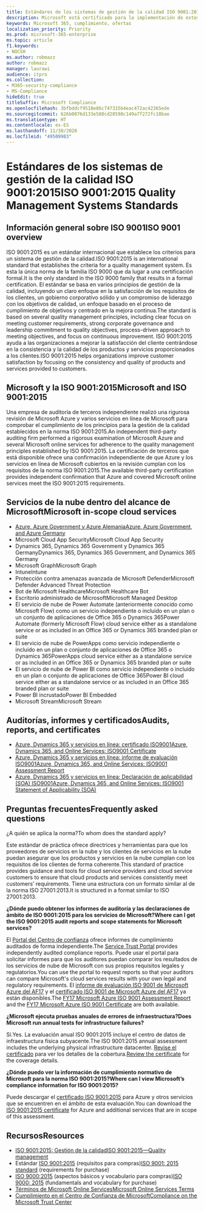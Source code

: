 ```yaml
---
title: Estándares de los sistemas de gestión de la calidad ISO 9001:2015
description: Microsoft está certificado para la implementación de estos estándares de gestión de la calidad.
keywords: Microsoft 365, cumplimiento, ofertas
localization_priority: Priority
ms.prod: microsoft-365-enterprise
ms.topic: article
f1.keywords:
- NOCSH
ms.author: robmazz
author: robmazz
manager: laurawi
audience: itpro
ms.collection:
- M365-security-compliance
- MS-Compliance
hideEdit: true
titleSuffix: Microsoft Compliance
ms.openlocfilehash: 3bfbddcf9518e86c747315b4eac472ac42365ede
ms.sourcegitcommit: 626b0076d133e588cd28598c149a7f272fc18bae
ms.translationtype: HT
ms.contentlocale: es-ES
ms.lasthandoff: 11/30/2020
ms.locfileid: "49509983"
---
```

# <a name="iso-90012015-quality-management-systems-standards"></a><span data-ttu-id="078e8-104">Estándares de los sistemas de gestión de la calidad ISO 9001:2015</span><span class="sxs-lookup"><span data-stu-id="078e8-104">ISO 9001:2015 Quality Management Systems Standards</span></span>

## <a name="iso-9001-overview"></a><span data-ttu-id="078e8-105">Información general sobre ISO 9001</span><span class="sxs-lookup"><span data-stu-id="078e8-105">ISO 9001 overview</span></span>

<span data-ttu-id="078e8-106">ISO 9001:2015 es un estándar internacional que establece los criterios para un sistema de gestión de la calidad.</span><span class="sxs-lookup"><span data-stu-id="078e8-106">ISO 9001:2015 is an international standard that establishes the criteria for a quality management system.</span></span> <span data-ttu-id="078e8-107">Es esta la única norma de la familia ISO 9000 que da lugar a una certificación formal.</span><span class="sxs-lookup"><span data-stu-id="078e8-107">It is the only standard in the ISO 9000 family that results in a formal certification.</span></span> <span data-ttu-id="078e8-108">El estándar se basa en varios principios de gestión de la calidad, incluyendo un claro enfoque en la satisfacción de los requisitos de los clientes, un gobierno corporativo sólido y un compromiso de liderazgo con los objetivos de calidad, un enfoque basado en el proceso de cumplimiento de objetivos y centrado en la mejora continua.</span><span class="sxs-lookup"><span data-stu-id="078e8-108">The standard is based on several quality management principles, including clear focus on meeting customer requirements, strong corporate governance and leadership commitment to quality objectives, process-driven approach to meeting objectives, and focus on continuous improvement.</span></span> <span data-ttu-id="078e8-109">ISO 9001:2015 ayuda a las organizaciones a mejorar la satisfacción del cliente centrándose en la consistencia y la calidad de los productos y servicios proporcionados a los clientes.</span><span class="sxs-lookup"><span data-stu-id="078e8-109">ISO 9001:2015 helps organizations improve customer satisfaction by focusing on the consistency and quality of products and services provided to customers.</span></span>

## <a name="microsoft-and-iso-90012015"></a><span data-ttu-id="078e8-110">Microsoft y la ISO 9001:2015</span><span class="sxs-lookup"><span data-stu-id="078e8-110">Microsoft and ISO 9001:2015</span></span>

<span data-ttu-id="078e8-111">Una empresa de auditoría de terceros independiente realizó una rigurosa revisión de Microsoft Azure y varios servicios en línea de Microsoft para comprobar el cumplimiento de los principios para la gestión de la calidad establecidos en la norma ISO 9001:2015.</span><span class="sxs-lookup"><span data-stu-id="078e8-111">An independent third-party auditing firm performed a rigorous examination of Microsoft Azure and several Microsoft online services for adherence to the quality management principles established by ISO 9001:2015.</span></span> <span data-ttu-id="078e8-112">La certificación de terceros que está disponible ofrece una confirmación independiente de que Azure y los servicios en línea de Microsoft cubiertos en la revisión cumplan con los requisitos de la norma ISO 9001:2015.</span><span class="sxs-lookup"><span data-stu-id="078e8-112">The available third-party certification provides independent confirmation that Azure and covered Microsoft online services meet the ISO 9001:2015 requirements.</span></span>

## <a name="microsoft-in-scope-cloud-services"></a><span data-ttu-id="078e8-113">Servicios de la nube dentro del alcance de Microsoft</span><span class="sxs-lookup"><span data-stu-id="078e8-113">Microsoft in-scope cloud services</span></span>

- [<span data-ttu-id="078e8-114">Azure, Azure Government y Azure Alemania</span><span class="sxs-lookup"><span data-stu-id="078e8-114">Azure, Azure Government, and Azure Germany</span></span>](https://aka.ms/AzureCompliance)
- <span data-ttu-id="078e8-115">Microsoft Cloud App Security</span><span class="sxs-lookup"><span data-stu-id="078e8-115">Microsoft Cloud App Security</span></span>
- <span data-ttu-id="078e8-116">Dynamics 365, Dynamics 365 Government y Dynamics 365 Germany</span><span class="sxs-lookup"><span data-stu-id="078e8-116">Dynamics 365, Dynamics 365 Government, and Dynamics 365 Germany</span></span>
- <span data-ttu-id="078e8-117">Microsoft Graph</span><span class="sxs-lookup"><span data-stu-id="078e8-117">Microsoft Graph</span></span>
- <span data-ttu-id="078e8-118">Intune</span><span class="sxs-lookup"><span data-stu-id="078e8-118">Intune</span></span>
- <span data-ttu-id="078e8-119">Protección contra amenazas avanzada de Microsoft Defender</span><span class="sxs-lookup"><span data-stu-id="078e8-119">Microsoft Defender Advanced Threat Protection</span></span>
- <span data-ttu-id="078e8-120">Bot de Microsoft Healthcare</span><span class="sxs-lookup"><span data-stu-id="078e8-120">Microsoft Healthcare Bot</span></span>
- <span data-ttu-id="078e8-121">Escritorio administrado de Microsoft</span><span class="sxs-lookup"><span data-stu-id="078e8-121">Microsoft Managed Desktop</span></span>
- <span data-ttu-id="078e8-122">El servicio de nube de Power Automate (anteriormente conocido como Microsoft Flow) como un servicio independiente o incluido en un plan o un conjunto de aplicaciones de Office 365 o Dynamics 365</span><span class="sxs-lookup"><span data-stu-id="078e8-122">Power Automate (formerly Microsoft Flow) cloud service either as a standalone service or as included in an Office 365 or Dynamics 365 branded plan or suite</span></span>
- <span data-ttu-id="078e8-123">El servicio de nube de PowerApps como servicio independiente o incluido en un plan o conjunto de aplicaciones de Office 365 o Dynamics 365</span><span class="sxs-lookup"><span data-stu-id="078e8-123">PowerApps cloud service either as a standalone service or as included in an Office 365 or Dynamics 365 branded plan or suite</span></span>
- <span data-ttu-id="078e8-124">El servicio de nube de Power BI como servicio independiente o incluido en un plan o conjunto de aplicaciones de Office 365</span><span class="sxs-lookup"><span data-stu-id="078e8-124">Power BI cloud service either as a standalone service or as included in an Office 365 branded plan or suite</span></span>
- <span data-ttu-id="078e8-125">Power BI incrustado</span><span class="sxs-lookup"><span data-stu-id="078e8-125">Power BI Embedded</span></span>
- <span data-ttu-id="078e8-126">Microsoft Stream</span><span class="sxs-lookup"><span data-stu-id="078e8-126">Microsoft Stream</span></span>

## <a name="audits-reports-and-certificates"></a><span data-ttu-id="078e8-127">Auditorías, informes y certificados</span><span class="sxs-lookup"><span data-stu-id="078e8-127">Audits, reports, and certificates</span></span>

- [<span data-ttu-id="078e8-128">Azure, Dynamics 365 y servicios en línea: certificado ISO9001</span><span class="sxs-lookup"><span data-stu-id="078e8-128">Azure, Dynamics 365, and Online Services: ISO9001 Certificate</span></span>](https://aka.ms/azureiso9001cert)
- [<span data-ttu-id="078e8-129">Azure, Dynamics 365 y servicios en línea: informe de evaluación ISO9001</span><span class="sxs-lookup"><span data-stu-id="078e8-129">Azure, Dynamics 365, and Online Services: ISO9001 Assessment Report</span></span>](https://aka.ms/azureiso9001report)
- [<span data-ttu-id="078e8-130">Azure, Dynamics 365 y servicios en línea: Declaración de aplicabilidad (SOA) ISO9001</span><span class="sxs-lookup"><span data-stu-id="078e8-130">Azure, Dynamics 365, and Online Services: ISO9001 Statement of Applicability (SOA)</span></span>](https://aka.ms/azureiso9001soa)

## <a name="frequently-asked-questions"></a><span data-ttu-id="078e8-131">Preguntas frecuentes</span><span class="sxs-lookup"><span data-stu-id="078e8-131">Frequently asked questions</span></span>

<span data-ttu-id="078e8-132">¿A quién se aplica la norma?</span><span class="sxs-lookup"><span data-stu-id="078e8-132">To whom does the standard apply?</span></span>

<span data-ttu-id="078e8-133">Este estándar de práctica ofrece directrices y herramientas para que los proveedores de servicios en la nube y los clientes de servicios en la nube puedan asegurar que los productos y servicios en la nube cumplan con los requisitos de los clientes de forma coherente.</span><span class="sxs-lookup"><span data-stu-id="078e8-133">This standard of practice provides guidance and tools for cloud service providers and cloud service customers to ensure that cloud products and services consistently meet customers’ requirements.</span></span> <span data-ttu-id="078e8-134">Tiene una estructura con un formato similar al de la norma ISO 27001:2013.</span><span class="sxs-lookup"><span data-stu-id="078e8-134">It is structured in a format similar to ISO 27001:2013.</span></span>

<span data-ttu-id="078e8-135">**¿Dónde puedo obtener los informes de auditoría y las declaraciones de ámbito de ISO 9001:2015 para los servicios de Microsoft?**</span><span class="sxs-lookup"><span data-stu-id="078e8-135">**Where can I get the ISO 9001:2015 audit reports and scope statements for Microsoft services?**</span></span>

<span data-ttu-id="078e8-136">El [Portal del Centro de confianza](https://docs.microsoft.com/microsoft-365/compliance/get-started-with-service-trust-portal) ofrece informes de cumplimiento auditados de forma independiente.</span><span class="sxs-lookup"><span data-stu-id="078e8-136">The [Service Trust Portal](https://docs.microsoft.com/microsoft-365/compliance/get-started-with-service-trust-portal) provides independently audited compliance reports.</span></span> <span data-ttu-id="078e8-137">Puede usar el portal para solicitar informes para que los auditores puedan comparar los resultados de los servicios de nube de Microsoft con sus propios requisitos legales y regulatorios.</span><span class="sxs-lookup"><span data-stu-id="078e8-137">You can use the portal to request reports so that your auditors can compare Microsoft's cloud services results with your own legal and regulatory requirements.</span></span> <span data-ttu-id="078e8-138">El [informe de evaluación ISO 9001 de Microsoft Azure del AF17](https://www.microsoft.com/?ref=aka) y el [certificado ISO 9001 de Microsoft Azure del AF17](https://www.microsoft.com/?ref=aka) ya están disponibles.</span><span class="sxs-lookup"><span data-stu-id="078e8-138">The [FY17 Microsoft Azure ISO 9001 Assessment Report](https://www.microsoft.com/?ref=aka) and the [FY17 Microsoft Azure ISO 9001 Certificate](https://www.microsoft.com/?ref=aka) are both available.</span></span>

<span data-ttu-id="078e8-139">**¿Microsoft ejecuta pruebas anuales de errores de infraestructura?**</span><span class="sxs-lookup"><span data-stu-id="078e8-139">**Does Microsoft run annual tests for infrastructure failures?**</span></span>

<span data-ttu-id="078e8-140">Sí.</span><span class="sxs-lookup"><span data-stu-id="078e8-140">Yes.</span></span> <span data-ttu-id="078e8-141">La evaluación anual ISO 9001:2015 incluye el centro de datos de infraestructura física subyacente.</span><span class="sxs-lookup"><span data-stu-id="078e8-141">The ISO 9001:2015 annual assessment includes the underlying physical infrastructure datacenter.</span></span> <span data-ttu-id="078e8-142">[Revise el certificado](https://www.microsoft.com/?ref=aka) para ver los detalles de la cobertura.</span><span class="sxs-lookup"><span data-stu-id="078e8-142">[Review the certificate](https://www.microsoft.com/?ref=aka) for the coverage details.</span></span>

<span data-ttu-id="078e8-143">**¿Dónde puedo ver la información de cumplimiento normativo de Microsoft para la norma ISO 9001:2015?**</span><span class="sxs-lookup"><span data-stu-id="078e8-143">**Where can I view Microsoft’s compliance information for ISO 9001:2015?**</span></span>

<span data-ttu-id="078e8-144">Puede descargar el [certificado ISO 9001:2015](https://www.microsoft.com/?ref=aka) para Azure y otros servicios que se encuentren en el ámbito de esta evaluación.</span><span class="sxs-lookup"><span data-stu-id="078e8-144">You can download the [ISO 9001:2015 certificate](https://www.microsoft.com/?ref=aka) for Azure and additional services that are in scope of this assessment.</span></span>

## <a name="resources"></a><span data-ttu-id="078e8-145">Recursos</span><span class="sxs-lookup"><span data-stu-id="078e8-145">Resources</span></span>

- [<span data-ttu-id="078e8-146">ISO 9001:2015: Gestión de la calidad</span><span class="sxs-lookup"><span data-stu-id="078e8-146">ISO 9001:2015—Quality management</span></span>](https://www.iso.org/iso-9001-quality-management.html)
- <span data-ttu-id="078e8-147">Estándar [ISO 9001:2015](https://www.iso.org/standard/62085.html) (requisitos para compras)</span><span class="sxs-lookup"><span data-stu-id="078e8-147">[ISO 9001: 2015 standard](https://www.iso.org/standard/62085.html) (requirements for purchase)</span></span>
- <span data-ttu-id="078e8-148">[ISO 9000:2015](https://www.iso.org/standard/45481.html) (aspectos básicos y vocabulario para compras)</span><span class="sxs-lookup"><span data-stu-id="078e8-148">[ISO 9000: 2015](https://www.iso.org/standard/45481.html) (fundamentals and vocabulary for purchase)</span></span>
- [<span data-ttu-id="078e8-149">Términos de Microsoft Online Services</span><span class="sxs-lookup"><span data-stu-id="078e8-149">Microsoft Online Services Terms</span></span>](https://aka.ms/Online-Services-Terms)
- [<span data-ttu-id="078e8-150">Cumplimiento en el Centro de Confianza de Microsoft</span><span class="sxs-lookup"><span data-stu-id="078e8-150">Compliance on the Microsoft Trust Center</span></span>](https://www.microsoft.com/trust-center/compliance/compliance-overview)
